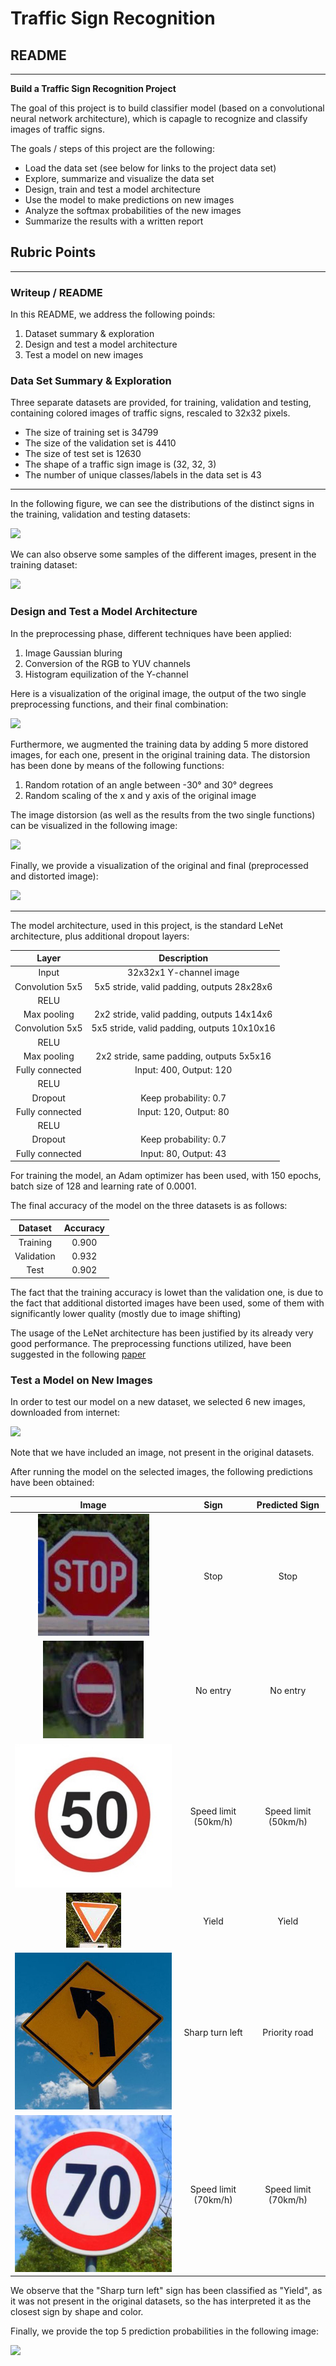 # **Traffic Sign Recognition** 

## README

---

**Build a Traffic Sign Recognition Project**

The goal of this project is to build classifier model (based on a convolutional neural 
network architecture), which is capagle to recognize and classify images of traffic signs.
  

The goals / steps of this project are the following:

* Load the data set (see below for links to the project data set)
* Explore, summarize and visualize the data set
* Design, train and test a model architecture
* Use the model to make predictions on new images
* Analyze the softmax probabilities of the new images
* Summarize the results with a written report


## Rubric Points
  
---
### Writeup / README

In this README, we address the following poinds:

1. Dataset summary & exploration
2. Design and test a model architecture 
3. Test a model on new images 

### Data Set Summary & Exploration

Three separate datasets are provided, for training, validation and testing, containing
colored images of traffic signs, rescaled to 32x32 pixels.  

* The size of training set is 34799
* The size of the validation set is 4410
* The size of test set is 12630
* The shape of a traffic sign image is (32, 32, 3)
* The number of unique classes/labels in the data set is 43

---

In the following figure, we can see the distributions of the distinct signs in 
the training, validation and testing datasets:

[image1]: ./plots/distributions_labels.png
![][image1]

We can also observe some samples of the different images, present in the training dataset:

[image2]: ./plots/sample_signs.png
![][image2]


### Design and Test a Model Architecture

In the preprocessing phase, different techniques have been applied:

1. Image Gaussian bluring
2. Conversion of the RGB to YUV channels
3. Histogram equilization of the Y-channel

Here is a visualization of the original image, the output of the two single preprocessing functions, and their final combination:

[image3]: ./plots/preprocessed_images.png
![][image3]

Furthermore, we augmented the training data by adding 5 more distored images, for each one, present in the original training data. The distorsion has been done by means of the following functions:

1. Random rotation of an angle between -30° and 30° degrees
2. Random scaling of the x and y axis of the original image

The image distorsion (as well as the results from the two single functions) can be visualized in the following image:

[image4]: ./plots/distorted_images.png
![][image4]

Finally, we provide a visualization of the original and final (preprocessed and distorted image):

[image5]: ./plots/final_preprocessed_image.png
![][image5]

---

The model architecture, used in this project, is the standard LeNet architecture, plus additional dropout layers:

| Layer	|	Description	| 
|:-------:|:--------------:| 
| Input   | 32x32x1 Y-channel image | 
| Convolution 5x5 | 5x5 stride, valid padding, outputs 28x28x6 |
| RELU	|						|
| Max pooling	 | 2x2 stride, valid padding, outputs 14x14x6 |
| Convolution 5x5 | 5x5 stride, valid padding, outputs 10x10x16 |
| RELU	|						|
| Max pooling	 | 2x2 stride, same padding, outputs 5x5x16 | 
| Fully connected | Input: 400, Output: 120 |   
| RELU	|						|
| Dropout	| Keep probability: 0.7 |
| Fully connected | Input: 120, Output: 80 |   
| RELU	|						|
| Dropout	| Keep probability: 0.7 |  
| Fully connected | Input: 80, Output: 43 |   		
 For training the model, an Adam optimizer has been used, with 150 epochs, batch size of 128 and learning rate of 0.0001.

The final accuracy of the model on the three datasets is as follows:

| Dataset	|	Accuracy	| 
|:-------:|:--------------:| 
| Training   | 0.900 | 
| Validation | 0.932 |
| Test	|	0.902	|

The fact that the training accuracy is lowet than the validation one, is due to the fact that additional distorted images have been used, some of them with significantly lower quality (mostly due to image shifting)

The usage of the LeNet architecture has been justified by its already very good performance. The preprocessing functions utilized, have been suggested in the following [paper](http://yann.lecun.com/exdb/publis/pdf/sermanet-ijcnn-11.pdf)


### Test a Model on New Images

In order to test our model on a new dataset, we selected 6 new images, downloaded from internet:

[image6]: ./plots/test_images.png
![][image6]

Note that we have included an image, not present in the original datasets.

After running the model on the selected images, the following predictions have been obtained:

| Image	|	Sign	| Predicted Sign |
|:-------:|:--------------:|:--------------:| 
| ![image1](data/test_image_1.jpg)| Stop |  Stop |
| ![image1](data/test_image_2.jpg)| No entry |  No entry |
| ![image1](data/test_image_3.jpg)| Speed limit (50km/h) |  Speed limit (50km/h) |
| ![image1](data/test_image_4.jpg)| Yield |  Yield |
| ![image1](data/test_image_5.jpg)| Sharp turn left |  Priority road |
| ![image1](data/test_image_6.jpg)| Speed limit (70km/h) |  Speed limit (70km/h) | 

We observe that the "Sharp turn left" sign has been classified as "Yield", as it was not present in the original datasets, so the has interpreted it as the closest sign by shape and color.

Finally, we provide the top 5 prediction probabilities in the following image:

[image7]: ./plots/signs_probabilities.png
![][image7]


